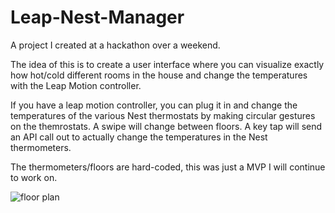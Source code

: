 # Leap-Nest-Manager
A project I created at a hackathon over a weekend.

The idea of this is to create a user interface where you can visualize exactly how hot/cold different rooms in the house and change the temperatures with the Leap Motion controller.

If you have a leap motion controller, you can plug it in and change the temperatures of the various Nest thermostats by making circular gestures on the themrostats.
A swipe will change between floors.
A key tap will send an API call out to actually change the temperatures in the Nest thermometers.

The thermometers/floors are hard-coded, this was just a MVP I will continue to work on.

![floor plan](https://cloud.githubusercontent.com/assets/10352490/13584950/ddbedf72-e486-11e5-80a4-b1693a2ddbb2.PNG "Leap Nest Manager Screenshot")
